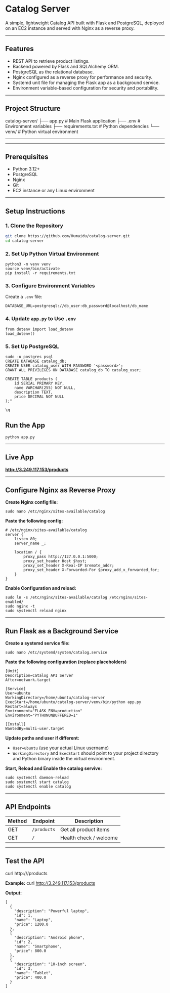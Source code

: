 # Catalog Server

A simple, lightweight Catalog API built with Flask and PostgreSQL, deployed on an EC2 instance and served with Nginx as a reverse proxy.

---

## Features

- REST API to retrieve product listings.
- Backend powered by Flask and SQLAlchemy ORM.
- PostgreSQL as the relational database.
- Nginx configured as a reverse proxy for performance and security.
- Systemd unit file for managing the Flask app as a background service.
- Environment variable-based configuration for security and portability.

---

## Project Structure
catalog-server/
    ├── app.py # Main Flask application
    ├── .env # Environment variables
    ├── requirements.txt # Python dependencies
    └── venv/ # Python virtual environment

---


---

## Prerequisites

- Python 3.12+
- PostgreSQL
- Nginx
- Git
- EC2 instance or any Linux environment

---

## Setup Instructions

### 1. Clone the Repository

```bash
git clone https://github.com/Humaidu/catalog-server.git
cd catalog-server
```

### 2. Set Up Python Virtual Environment

```
python3 -m venv venv
source venv/bin/activate
pip install -r requirements.txt

```

### 3. Configure Environment Variables

Create a `.env` file:

```
DATABASE_URL=postgresql://db_user:db_password@localhost/db_name

```

### 4. Update `app.py` to Use `.env`

```
from dotenv import load_dotenv
load_dotenv()

```

### 5. Set Up PostgreSQL

```
sudo -u postgres psql
CREATE DATABASE catalog_db;
CREATE USER catalog_user WITH PASSWORD '<password>';
GRANT ALL PRIVILEGES ON DATABASE catalog_db TO catalog_user;

CREATE TABLE products (
	id SERIAL PRIMARY KEY,
	name VARCHAR(255) NOT NULL,
	description TEXT,
	price DECIMAL NOT NULL
);"

\q

```

## Run the App

```
python app.py

```

---

## Live App 

**http://3.249.117.153/products**

---

## Configure Nginx as Reverse Proxy

**Create Nginx config file:**

```
sudo nano /etc/nginx/sites-available/catalog

```

**Paste the following config:**

```
# /etc/nginx/sites-available/catalog
server {
    listen 80;
    server_name _;

    location / {
        proxy_pass http://127.0.0.1:5000;
        proxy_set_header Host $host;
        proxy_set_header X-Real-IP $remote_addr;
        proxy_set_header X-Forwarded-For $proxy_add_x_forwarded_for;
    }
}

```

**Enable Configuration and reload:**

```
sudo ln -s /etc/nginx/sites-available/catalog /etc/nginx/sites-enabled/
sudo nginx -t
sudo systemctl reload nginx

```

---

## Run Flask as a Background Service

**Create a systemd service file:**

```
sudo nano /etc/systemd/system/catalog.service

```

**Paste the following configuration (replace placeholders)**

```
[Unit]
Description=Catalog API Server
After=network.target

[Service]
User=ubuntu
WorkingDirectory=/home/ubuntu/catalog-server
ExecStart=/home/ubuntu/catalog-server/venv/bin/python app.py
Restart=always
Environment="FLASK_ENV=production"
Environment="PYTHONUNBUFFERED=1"

[Install]
WantedBy=multi-user.target

```

**Update paths and user if different:**
- `User=ubuntu` (use your actual Linux username)
- `WorkingDirectory` and `ExecStart` should point to your project directory and Python binary inside the virtual environment.

**Start, Reload and Enable the catalog servive:**
```
sudo systemctl daemon-reload
sudo systemctl start catalog
sudo systemctl enable catalog

```

---

## API Endpoints

| Method | Endpoint    | Description            |
| ------ | ----------- | ---------------------- |
| GET    | `/products` | Get all product items  |
| GET    | `/`         | Health check / welcome |

---

## Test the API

curl http://<your-ec2-ip>/products

**Example:**
curl http://3.249.117.153/products

**Output:**

```
[
  {
    "description": "Powerful laptop",
    "id": 1,
    "name": "Laptop",
    "price": 1200.0
  },
  {
    "description": "Android phone",
    "id": 2,
    "name": "Smartphone",
    "price": 800.0
  },
  {
    "description": "10-inch screen",
    "id": 3,
    "name": "Tablet",
    "price": 400.0
  }
]

```

